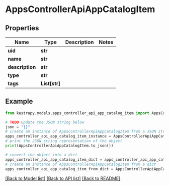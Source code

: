# AppsControllerApiAppCatalogItem


## Properties

Name | Type | Description | Notes
------------ | ------------- | ------------- | -------------
**uid** | **str** |  | 
**name** | **str** |  | 
**description** | **str** |  | 
**type** | **str** |  | 
**tags** | **List[str]** |  | 

## Example

```python
from kestrapy.models.apps_controller_api_app_catalog_item import AppsControllerApiAppCatalogItem

# TODO update the JSON string below
json = "{}"
# create an instance of AppsControllerApiAppCatalogItem from a JSON string
apps_controller_api_app_catalog_item_instance = AppsControllerApiAppCatalogItem.from_json(json)
# print the JSON string representation of the object
print(AppsControllerApiAppCatalogItem.to_json())

# convert the object into a dict
apps_controller_api_app_catalog_item_dict = apps_controller_api_app_catalog_item_instance.to_dict()
# create an instance of AppsControllerApiAppCatalogItem from a dict
apps_controller_api_app_catalog_item_from_dict = AppsControllerApiAppCatalogItem.from_dict(apps_controller_api_app_catalog_item_dict)
```
[[Back to Model list]](../README.md#documentation-for-models) [[Back to API list]](../README.md#documentation-for-api-endpoints) [[Back to README]](../README.md)


